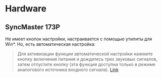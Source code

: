 # Hardware

## SyncMaster 173P

Не имеет кнопок настройки, настраивается с помощью утилиты для Win*. Но, есть автоматическая настройка:

>Для активизации функции автоматической настройки нажмите кнопку включения
питания и дождитесь трех звуковых сигналов, затем отпустите кнопку (эта функция доступна только в режиме
аналогового источника входного сигнала). [Link](https://forum.ubuntu.ru/index.php?topic=203426.0)

